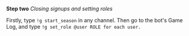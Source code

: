 **Step two**
*Closing signups and setting roles*

Firstly, type `!g start_season` in any channel.
Then go to the bot's Game Log, and type `!g set_role @user ROLE for each user.`
